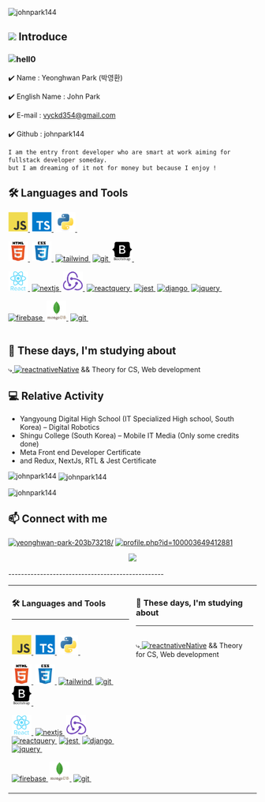 <p align="left"> <img src="https://komarev.com/ghpvc/?username=johnpark144&label=Profile%20views&color=0e75b6&style=flat" alt="johnpark144" /> </p>

## <img src="https://github.com/TheDudeThatCode/TheDudeThatCode/blob/master/Assets/Hi.gif" width="35" /> Introduce
### ![hell0](https://user-images.githubusercontent.com/1612112/213943678-c34cb1a9-94f9-4be0-86dd-8e2227fa4b8c.gif)

✔️ Name : Yeonghwan Park (박영환)

✔️ English Name : John Park

✔️ E-mail : vyckd354@gmail.com

✔️ Github : johnpark144

``` 
I am the entry front developer who are smart at work aiming for fullstack developer someday.
but I am dreaming of it not for money but because I enjoy !

```

## 🛠 Languages and Tools
<a href="https://developer.mozilla.org/en-US/docs/Web/JavaScript" target="_blank" rel="noreferrer"> <img src="https://raw.githubusercontent.com/devicons/devicon/master/icons/javascript/javascript-original.svg" alt="javascript" width="40" height="40"/>&#160;</a>
<a href="https://www.typescriptlang.org/" target="_blank" rel="noreferrer"> <img src="https://raw.githubusercontent.com/devicons/devicon/master/icons/typescript/typescript-original.svg" alt="typescript" width="40" height="40"/>&#160;</a>
<a href="https://www.python.org" target="_blank" rel="noreferrer"> <img src="https://raw.githubusercontent.com/devicons/devicon/master/icons/python/python-original.svg" alt="python" width="40" height="40"/>&#160;</a>
 <br> <br>
 <a href="https://www.w3.org/html/" target="_blank" rel="noreferrer"> <img src="https://raw.githubusercontent.com/devicons/devicon/master/icons/html5/html5-original-wordmark.svg" alt="html5" width="40" height="40"/>&#160;</a> 
<a href="https://www.w3schools.com/css/" target="_blank" rel="noreferrer"> <img src="https://raw.githubusercontent.com/devicons/devicon/master/icons/css3/css3-original-wordmark.svg" alt="css3" width="40" height="40"/>&#160;</a> 
<a href="https://tailwindcss.com/" target="_blank" rel="noreferrer"> <img src="https://www.vectorlogo.zone/logos/tailwindcss/tailwindcss-icon.svg" alt="tailwind" width="40" height="40"/>&#160;</a> 
<a href="https://styled-components.com/" target="_blank" rel="noreferrer"> <img src="https://cdn.cdnlogo.com/logos/s/10/styled-components.svg" alt="git" width="40" height="40"/>&#160;</a>
<a href="https://getbootstrap.com" target="_blank" rel="noreferrer"> <img src="https://raw.githubusercontent.com/devicons/devicon/master/icons/bootstrap/bootstrap-plain-wordmark.svg" alt="bootstrap" width="40" height="40"/>&#160;</a>
 <br> <br>
<a href="https://reactjs.org/" target="_blank" rel="noreferrer"> <img src="https://raw.githubusercontent.com/devicons/devicon/master/icons/react/react-original-wordmark.svg" alt="react" width="40" height="40"/>&#160;</a>
<a href="https://nextjs.org/" target="_blank" rel="noreferrer"> <img src="https://cdn.worldvectorlogo.com/logos/nextjs-2.svg" alt="nextjs" width="40" height="40"/>&#160;</a>
<a href="https://redux.js.org" target="_blank" rel="noreferrer"> <img src="https://raw.githubusercontent.com/devicons/devicon/master/icons/redux/redux-original.svg" alt="redux" width="40" height="40"/>&#160;</a>
<a href="https://tanstack.com/query/latest" target="_blank" rel="noreferrer"> <img src="https://seeklogo.com/images/R/react-query-logo-1340EA4CE9-seeklogo.com.png" alt="reactquery" width="40" height="40"/>&#160;</a>
<a href="https://jestjs.io" target="_blank" rel="noreferrer"> <img src="https://www.vectorlogo.zone/logos/jestjsio/jestjsio-icon.svg" alt="jest" width="40" height="40"/>&#160;</a>
<a href="https://www.djangoproject.com/" target="_blank" rel="noreferrer"> <img src="https://cdn.worldvectorlogo.com/logos/django.svg" alt="django" width="40" height="40"/>&#160;</a> 
<a href="https://jquery.com/" target="_blank" rel="noreferrer"> <img src="https://seeklogo.com/images/J/jquery-logo-CFE6ECE363-seeklogo.com.png" alt="jquery" width="40" height="40"/>&#160;</a>
 <br> <br>
<a href="https://firebase.google.com/" target="_blank" rel="noreferrer"> <img src="https://www.vectorlogo.zone/logos/firebase/firebase-icon.svg" alt="firebase" width="40" height="40"/>&#160;</a>
<a href="https://www.mongodb.com/" target="_blank" rel="noreferrer"> <img src="https://raw.githubusercontent.com/devicons/devicon/master/icons/mongodb/mongodb-original-wordmark.svg" alt="mongodb" width="40" height="40"/>&#160;</a>
<a href="https://git-scm.com/" target="_blank" rel="noreferrer"> <img src="https://www.vectorlogo.zone/logos/git-scm/git-scm-icon.svg" alt="git" width="40" height="40"/>&#160;</a>
 <br> <br>
## 🌱 These days, I'm studying about <br>
&#10551;<a href="https://reactnative.dev/" target="_blank" rel="noreferrer"> <img src="https://reactnative.dev/img/header_logo.svg" alt="reactnative" width="40" height="40"/>Native</a> && Theory for CS, Web development

## 💻 Relative Activity
* Yangyoung Digital High School  (IT Specialized High school, South Korea) – Digital Robotics
* Shingu College (South Korea) – Mobile IT Media (Only some credits done)
* Meta Front end Developer Certificate
* and Redux, NextJs, RTL & Jest Certificate

<p><img align="left" src="https://github-readme-stats.vercel.app/api/top-langs?username=johnpark144&show_icons=true&locale=en&layout=compact" alt="johnpark144" /></p>
<p>&nbsp;<img align="center" src="https://github-readme-stats.vercel.app/api?username=johnpark144&show_icons=true&locale=en" alt="johnpark144" /></p>
<p><img align="center" src="https://github-readme-streak-stats.herokuapp.com/?user=johnpark144&" alt="johnpark144" /></p>

## 📫 Connect with me
<p align="left">
<a href="https://linkedin.com/in/yeonghwan-park-203b73218/" target="blank"><img align="center" src="https://raw.githubusercontent.com/rahuldkjain/github-profile-readme-generator/master/src/images/icons/Social/linked-in-alt.svg" alt="yeonghwan-park-203b73218/" height="30" width="40" /></a>
<a href="https://fb.com/profile.php?id=100003649412881" target="blank"><img align="center" src="https://raw.githubusercontent.com/rahuldkjain/github-profile-readme-generator/master/src/images/icons/Social/facebook.svg" alt="profile.php?id=100003649412881" height="30" width="40" /></a>
</p>

<p align="center">
  <img src="https://capsule-render.vercel.app/api?type=waving&color=gradient&height=60&section=footer"/>
</p>
-------------------------------------------------


<table width="980px">
<tr>
<td valign="top" width="50%">
<h3>🛠 Languages and Tools</h3>
<hr> <br>
<a href="https://developer.mozilla.org/en-US/docs/Web/JavaScript" target="_blank" rel="noreferrer"> <img src="https://raw.githubusercontent.com/devicons/devicon/master/icons/javascript/javascript-original.svg" alt="javascript" width="40" height="40"/>&#160;</a>
<a href="https://www.typescriptlang.org/" target="_blank" rel="noreferrer"> <img src="https://raw.githubusercontent.com/devicons/devicon/master/icons/typescript/typescript-original.svg" alt="typescript" width="40" height="40"/>&#160;</a>
<a href="https://www.python.org" target="_blank" rel="noreferrer"> <img src="https://raw.githubusercontent.com/devicons/devicon/master/icons/python/python-original.svg" alt="python" width="40" height="40"/>&#160;</a>
 <br> <br>
 <a href="https://www.w3.org/html/" target="_blank" rel="noreferrer"> <img src="https://raw.githubusercontent.com/devicons/devicon/master/icons/html5/html5-original-wordmark.svg" alt="html5" width="40" height="40"/>&#160;</a> 
<a href="https://www.w3schools.com/css/" target="_blank" rel="noreferrer"> <img src="https://raw.githubusercontent.com/devicons/devicon/master/icons/css3/css3-original-wordmark.svg" alt="css3" width="40" height="40"/>&#160;</a> 
<a href="https://tailwindcss.com/" target="_blank" rel="noreferrer"> <img src="https://www.vectorlogo.zone/logos/tailwindcss/tailwindcss-icon.svg" alt="tailwind" width="40" height="40"/>&#160;</a> 
<a href="https://styled-components.com/" target="_blank" rel="noreferrer"> <img src="https://cdn.cdnlogo.com/logos/s/10/styled-components.svg" alt="git" width="40" height="40"/>&#160;</a>
<a href="https://getbootstrap.com" target="_blank" rel="noreferrer"> <img src="https://raw.githubusercontent.com/devicons/devicon/master/icons/bootstrap/bootstrap-plain-wordmark.svg" alt="bootstrap" width="40" height="40"/>&#160;</a>
 <br> <br>
<a href="https://reactjs.org/" target="_blank" rel="noreferrer"> <img src="https://raw.githubusercontent.com/devicons/devicon/master/icons/react/react-original-wordmark.svg" alt="react" width="40" height="40"/>&#160;</a>
<a href="https://nextjs.org/" target="_blank" rel="noreferrer"> <img src="https://cdn.worldvectorlogo.com/logos/nextjs-2.svg" alt="nextjs" width="40" height="40"/>&#160;</a>
<a href="https://redux.js.org" target="_blank" rel="noreferrer"> <img src="https://raw.githubusercontent.com/devicons/devicon/master/icons/redux/redux-original.svg" alt="redux" width="40" height="40"/>&#160;</a>
<a href="https://tanstack.com/query/latest" target="_blank" rel="noreferrer"> <img src="https://seeklogo.com/images/R/react-query-logo-1340EA4CE9-seeklogo.com.png" alt="reactquery" width="40" height="40"/>&#160;</a>
<a href="https://jestjs.io" target="_blank" rel="noreferrer"> <img src="https://www.vectorlogo.zone/logos/jestjsio/jestjsio-icon.svg" alt="jest" width="40" height="40"/>&#160;</a>
<a href="https://www.djangoproject.com/" target="_blank" rel="noreferrer"> <img src="https://cdn.worldvectorlogo.com/logos/django.svg" alt="django" width="40" height="40"/>&#160;</a> 
<a href="https://jquery.com/" target="_blank" rel="noreferrer"> <img src="https://seeklogo.com/images/J/jquery-logo-CFE6ECE363-seeklogo.com.png" alt="jquery" width="40" height="40"/>&#160;</a>
 <br> <br>
<a href="https://firebase.google.com/" target="_blank" rel="noreferrer"> <img src="https://www.vectorlogo.zone/logos/firebase/firebase-icon.svg" alt="firebase" width="40" height="40"/>&#160;</a>
<a href="https://www.mongodb.com/" target="_blank" rel="noreferrer"> <img src="https://raw.githubusercontent.com/devicons/devicon/master/icons/mongodb/mongodb-original-wordmark.svg" alt="mongodb" width="40" height="40"/>&#160;</a>
<a href="https://git-scm.com/" target="_blank" rel="noreferrer"> <img src="https://www.vectorlogo.zone/logos/git-scm/git-scm-icon.svg" alt="git" width="40" height="40"/>&#160;</a>
 <br> <br>
</td>
<td valign="top" width="50%">
<h3>🌱 These days, I'm studying about </h3>
<hr> <br>
&#10551;<a href="https://reactnative.dev/" target="_blank" rel="noreferrer"> <img src="https://reactnative.dev/img/header_logo.svg" alt="reactnative" width="40" height="40"/>Native</a> && Theory for CS, Web development
</td>
</tr>
</table>
